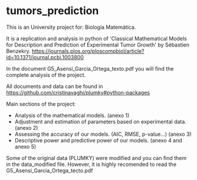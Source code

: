 # tumors_prediction
This is an University project for: Biología Matemática. 

It is a replication and analysis in python of 'Classical Mathematical Models for Description and Prediction of Experimental Tumor Growth' by Sébastien Benzekry. 
https://journals.plos.org/ploscompbiol/article?id=10.1371/journal.pcbi.1003800

In the document G5_Asensi_Garcia_Ortega_texto.pdf you will find the complete analysis of the project. 

All documents and data can be found in https://github.com/cristinavaghi/plumky#python-packages

Main sections of the project: 
- Analysis of the mathematical models. (anexo 1)
- Adjustment and estimation of parameters based on experimental data. (anexo 2)
- Assessing the accuracy of our models. (AIC, RMSE, p-value...) (anexo 3)
- Descriptive power and predictive power of our models.  (anexo 4 and anexo 5)

Some of the original data (PLUMKY) were modified and you can find them in the data_modified file. 
However, it is highly recomended to read the G5_Asensi_Garcia_Ortega_tecto.pdf

